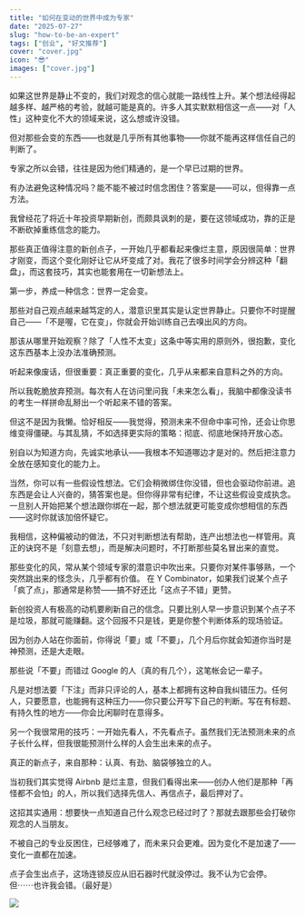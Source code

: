 ```yaml
---
title: "如何在变动的世界中成为专家"
date: "2025-07-27"
slug: "how-to-be-an-expert"
tags: ["创业", "好文推荐"]
cover: "cover.jpg"
icon: "😎"
images: ["cover.jpg"]
---
```

如果这世界是静止不变的，我们对观念的信心就能一路线性上升。某个想法经得起越多样、越严格的考验，就越可能是真的。许多人其实默默相信这一点——对「人性」这种变化不大的领域来说，这么想或许没错。



但对那些会变的东西——也就是几乎所有其他事物——你就不能再这样信任自己的判断了。



专家之所以会错，往往是因为他们精通的，是一个早已过期的世界。



有办法避免这种情况吗？能不能不被过时信念困住？答案是——可以，但得靠一点方法。



我曾经花了将近十年投资早期新创，而颇具讽刺的是，要在这领域成功，靠的正是不断砍掉重练信念的能力。



那些真正值得注意的新创点子，一开始几乎都看起来像烂主意，原因很简单：世界才刚变，而这个变化刚好让它从坏变成了对。我花了很多时间学会分辨这种「翻盘」，而这套技巧，其实也能套用在一切新想法上。



第一步，养成一种信念：世界一定会变。



那些对自己观点越来越笃定的人，潜意识里其实是认定世界静止。只要你不时提醒自己——「不是喔，它在变」，你就会开始训练自己去嗅出风的方向。



那该从哪里开始观察？除了「人性不太变」这条中等实用的原则外，很抱歉，变化这东西基本上没办法准确预测。



听起来像废话，但很重要：真正重要的变化，几乎从来都来自意料之外的方向。



所以我乾脆放弃预测。每次有人在访问里问我「未来怎么看」，我脑中都像没读书的考生一样拼命乱掰出一个听起来不错的答案。



但这不是因为我懒。恰好相反——我觉得，预测未来不但命中率可怜，还会让你思维变得僵硬。与其乱猜，不如选择更实际的策略：彻底、彻底地保持开放心态。



别自以为知道方向，先诚实地承认——我根本不知道哪边才是对的。然后把注意力全放在感知变化的能力上。



当然，你可以有一些假设性想法。它们会稍微绑住你没错，但也会驱动你前进。追东西是会让人兴奋的，猜答案也是。但你得非常有纪律，不让这些假设变成执念。
一旦别人开始把某个想法跟你绑在一起，那个想法就更可能变成你想相信的东西——这时你就该加倍怀疑它。



我相信，这种偏被动的做法，不只对判断想法有帮助，连产出想法也一样管用。真正的诀窍不是「刻意去想」，而是解决问题时，不打断那些莫名冒出来的直觉。



那些变化的风，常从某个领域专家的潜意识中吹出来。只要你对某件事够熟，一个突然跳出来的怪念头，几乎都有价值。
在 Y Combinator，如果我们说某个点子「疯了点」，那通常是称赞——搞不好还比「这点子不错」更赞。



新创投资人有极高的动机要刷新自己的信念。只要比别人早一步意识到某个点子不是垃圾，那就可能赚翻。这个回报不只是钱，更是你整个判断体系的现场验证。



因为创办人站在你面前，你得说「要」或「不要」，几个月后你就会知道你当时是神预测，还是大走眼。



那些说「不要」而错过 Google 的人（真的有几个），这笔帐会记一辈子。



凡是对想法要「下注」而非只评论的人，基本上都拥有这种自我纠错压力。任何人，只要愿意，也能拥有这种压力——你只要公开写下自己的判断。写在有标题、有持久性的地方——你会比闲聊时在意得多。



另一个我很常用的技巧：一开始先看人，不先看点子。虽然我们无法预测未来的点子长什么样，但我很能预测什么样的人会生出未来的点子。



真正的新点子，来自那种：认真、有劲、脑袋够独立的人。



当初我们其实觉得 Airbnb 是烂主意，但我们看得出来——创办人他们是那种「再怪都不会怕」的人，所以我们选择先信人、再信点子，最后押对了。



这招其实通用：想要快一点知道自己什么观念已经过时了？那就去跟那些会打破你观念的人当朋友。



不被自己的专业反困住，已经够难了，而未来只会更难。因为变化不是加速了——变化一直都在加速。



点子会生出点子，这场连锁反应从旧石器时代就没停过。我不认为它会停。
但⋯⋯也许我会错。（最好是）




![](https://prod-files-secure.s3.us-west-2.amazonaws.com/112d0858-5090-4d34-a606-b75eb8d65fd2/46476355-9cf3-4e99-9b7a-3531bc426380/1000202064.png?X-Amz-Algorithm=AWS4-HMAC-SHA256&X-Amz-Content-Sha256=UNSIGNED-PAYLOAD&X-Amz-Credential=ASIAZI2LB466V7DTDQ5A%2F20250818%2Fus-west-2%2Fs3%2Faws4_request&X-Amz-Date=20250818T214401Z&X-Amz-Expires=3600&X-Amz-Security-Token=IQoJb3JpZ2luX2VjEGUaCXVzLXdlc3QtMiJIMEYCIQDvRFOFBiNscJa4Y9NTLVCRHWFrQ4AvgT4pISj5%2FTcJ9QIhAPMp6lUTBvbhZZjlCfV0od1%2BRGTDvYBkQ97YT7uX2frWKogECK7%2F%2F%2F%2F%2F%2F%2F%2F%2F%2FwEQABoMNjM3NDIzMTgzODA1IgyoDbFCKDaD0krJTrkq3AMXz6mhjmR7TfQILGYOgvFqx9Lqwz%2FGQ1fUKC8ky%2FH3AqyOo%2FICuoHA9IhyDndoGsEzY9ak%2Fzo86wZN7XUxwzbsl%2B5afH7%2FgrMcBMDdk1NVqs3FfTYDC8azDCBkW3nXHQh5ovN7CTMJGIG4yI2XgAOoTGc7665B2T8ZAQHExfEUsn6BqqHxgPyO%2BwbHoK30vemHNeufVix6tBvpgvp%2Br7TMvVYIPm9MKu6BqYAtPy6CmFAfIFpi5FrmVuaJ8MciToeQvG6JE9ak8i3eGBorcJaww2rBz39k9Yof3GJmZIano826P8a8PfpR8tJWAGkja0T5wwwdiWXfXON1Tql%2BinSjJKrDph8Wgsu97rtvl1tJaxqJhBBBPQ6qdifMJQbbhXxiOJ3IV4qkkT3EVmyk0HQRvMnJrrlfHQDurn0eyfAcTEREQVUwfwTpCbyNpUEEEyMpXruJ9OCuKIEP1L6JfN7Qzc1vi7QcWrpcV3LffCx7Gkt3kzaLkcGp7IV7qI%2Bo7h9DvZrEG72J7VOe4fnLwYRU9sMZurKk5tq6skTKw8IaHaBolTWp8MG9dl8dKFnmFdkh8Staxu03OqQ1eXR1v7EtjGN2BjXCU3JdiTKR7t2JY7wNa%2F2qbCKUmDS2STDLmo7FBjqkARAk3%2FIvftkE728o2MAC3wdFGFA1HkzIv5CZE822SVL6tfu7lBOqPuqG6OjthS9RnSvq251BHpA4kRfIMr0uerpDRgCL8RqnHv60hzn%2FORLFjINQtMMdg2LsasvSLwEIZrmt3QGS9dRqKhHghF0ynvgHeQzUgifqOY1pQlyEb%2FXGfWKihsrTO9QCZsONw9PXCGpL6J%2B%2BVd6fTY%2FmjTmscIFzKc2v&X-Amz-Signature=df53753c7415bd3098cacf690d7549c66da81507f992e9610a4eadb5cbc62b9a&X-Amz-SignedHeaders=host&x-amz-checksum-mode=ENABLED&x-id=GetObject)

